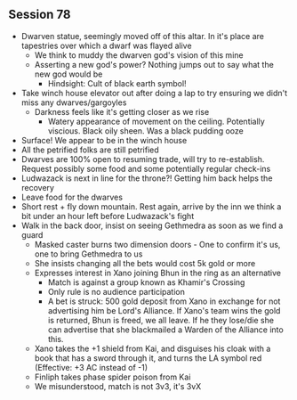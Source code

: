 ## Session 78
* Dwarven statue, seemingly moved off of this altar. In it's place are tapestries over which a dwarf was flayed alive
  * We think to muddy the dwarven god's vision of this mine
  * Asserting a new god's power? Nothing jumps out to say what the new god would be
    * Hindsight: Cult of black earth symbol!
* Take winch house elevator out after doing a lap to try ensuring we didn't miss any dwarves/gargoyles
  * Darkness feels like it's getting closer as we rise
    * Watery appearance of movement on the ceiling. Potentially viscious. Black oily sheen. Was a black pudding ooze
* Surface! We appear to be in the winch house
* All the petrified folks are still petrified
* Dwarves are 100% open to resuming trade, will try to re-establish. Request possibly some food and some potentially regular check-ins
* Ludwazack is next in line for the throne?! Getting him back helps the recovery
* Leave food for the dwarves
* Short rest + fly down mountain. Rest again, arrive by the inn we think a bit under an hour left before Ludwazack's fight
* Walk in the back door, insist on seeing Gethmedra as soon as we find a guard
  * Masked caster burns two dimension doors - One to confirm it's us, one to bring Gethmedra to us
  * She insists changing all the bets would cost 5k gold or more
  * Expresses interest in Xano joining Bhun in the ring as an alternative
    * Match is against a group known as Khamir's Crossing
    * Only rule is no audience participation
    * A bet is struck: 500 gold deposit from Xano in exchange for not advertising him be Lord's Alliance. If Xano's team wins the gold is returned, Bhun is freed, we all leave. If he they lose/die she can advertise that she blackmailed a Warden of the Alliance into this.
  * Xano takes the +1 shield from Kai, and disguises his cloak with a book that has a sword through it, and turns the LA symbol red (Effective: +3 AC instead of -1)
  * Finliph takes phase spider poison from Kai
  * We misunderstood, match is not 3v3, it's 3vX
